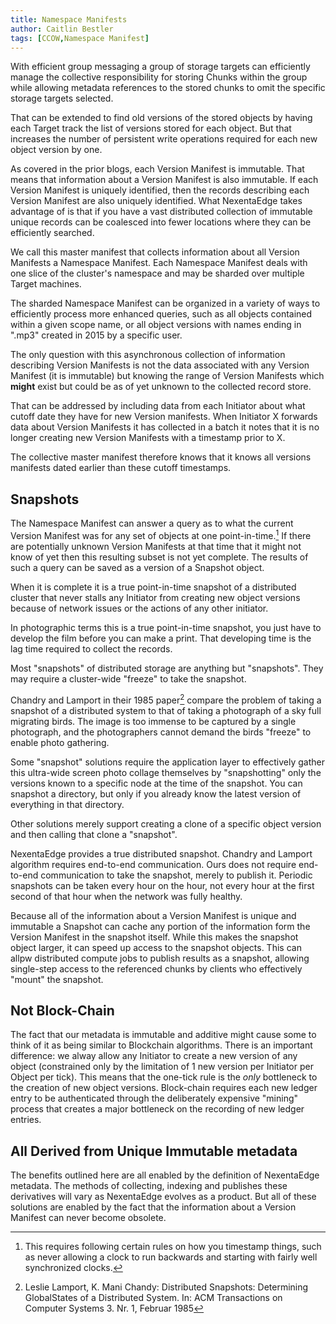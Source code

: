 ```yaml
---
title: Namespace Manifests
author: Caitlin Bestler
tags: [CCOW,Namespace Manifest]
---
```

With efficient group messaging a group of storage targets can efficiently manage the collective responsibility for storing Chunks within the group while allowing metadata references to the stored chunks to omit the specific storage targets selected.

That can be extended to find old versions of the stored objects by having each Target track the list of versions stored for each object. But that increases the number of persistent write operations required for each new object version by one.

As covered in the prior blogs, each Version Manifest is immutable. That means that information about a Version Manifest is also immutable. If each Version Manifest is uniquely identified, then the records describing each Version Manifest are also uniquely identified. What NexentaEdge takes advantage of is that if you have a vast distributed collection of immutable unique records can be coalesced into fewer locations where they can be efficiently searched.

We call this master manifest that collects information about all Version Manifests a Namespace Manifest. Each Namespace Manifest deals with one slice of the cluster's namespace and may be sharded over multiple Target machines.

The sharded Namespace Manifest can be organized in a variety of ways to efficiently process more enhanced queries, such as all objects contained within a given scope name, or all object versions with names ending in ".mp3" created in 2015 by a specific user.

The only question with this asynchronous collection of information describing Version Manifests is not the data associated with any Version Manifest (it is immutable) but knowing the range of Version Manifests which **might** exist but could be as of yet unknown to the collected record store.

That can be addressed by including data from each Initiator about what cutoff date they have for new Version manifests. When Initiator X forwards data about Version Manifests it has collected in a batch it notes that it is no longer creating new Version Manifests with a timestamp prior to X.

The collective master manifest therefore knows that it knows all versions manifests dated earlier than these cutoff timestamps.

## Snapshots
The Namespace Manifest can answer a query as to what the current Version Manifest was for any set of objects at one point-in-time.[^1] If there are potentially unknown Version Manifests at that time that it might not know of yet then this resulting subset is not yet complete. The results of such a query can be saved as a version of a Snapshot object.

[^1]: This requires following certain rules on how you timestamp things, such as never allowing a clock to run backwards and starting with fairly well synchronized clocks.

When it is complete it is a true point-in-time snapshot of a distributed cluster that never stalls any Initiator from creating new object versions because of network issues or the actions of any other initiator.

In photographic terms this is a true point-in-time snapshot, you just have to develop the film before you can make a print. That developing time is the lag time required to collect the records.

Most "snapshots" of distributed storage are anything but "snapshots". They may require a cluster-wide "freeze" to take the snapshot.

Chandry and Lamport in their 1985 paper[^2] compare the problem of taking a snapshot of a distributed system to that of taking a photograph of a sky full migrating birds. The image is too immense to be captured by a single photograph, and the photographers cannot demand the birds "freeze" to enable photo gathering.

[^2]: Leslie Lamport, K. Mani Chandy: Distributed Snapshots: Determining GlobalStates of a Distributed System.
In: ACM Transactions on Computer Systems 3. Nr. 1, Februar 1985

Some "snapshot" solutions require the application layer to effectively gather this ultra-wide screen photo collage themselves by "snapshotting" only the versions known to a specific node at the time of the snapshot. You can snapshot a directory, but only if you already know the latest version of everything in that directory.

Other solutions merely support creating a clone of a specific object version and then calling that clone a "snapshot".

NexentaEdge provides a true distributed snapshot. Chandry and Lamport algorithm requires end-to-end communication. Ours does not require end-to-end communication to take the snapshot, merely to publish it. Periodic snapshots can be taken every hour on the hour, not every hour at the first second of that hour when the network was fully healthy.

Because all of the information about a Version Manifest is unique and immutable a Snapshot can cache any portion of the information form the Version Manifest in the snapshot itself. While this makes the snapshot object larger, it can speed up access to the snapshot objects. This can allpw distributed compute jobs to publish results as a snapshot, allowing single-step access to the referenced chunks by clients who effectively "mount" the snapshot.

## Not Block-Chain
The fact that our metadata is immutable and additive might cause some to think of it as being similar to Blockchain algorithms. There is an important difference: we alway allow any Initiator to create a new version of any object (constrained only by the limitation of 1 new version per Initiator per Object per tick). This means that the one-tick rule is the *only* bottleneck to the creation of new object versions. Block-chain requires each new ledger entry to be authenticated through the deliberately expensive "mining" process that creates a major bottleneck on the recording of new ledger entries.

## All Derived from Unique Immutable metadata
The benefits outlined here are all enabled by the definition of NexentaEdge metadata. The methods of collecting, indexing and publishes these derivatives will vary as NexentaEdge evolves as a product. But all of these solutions are enabled by the fact that the information about a Version Manifest can never become obsolete.
